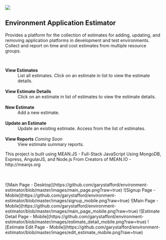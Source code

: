 <div class="page-header">
<p>
<a href='https://travis-ci.org/garystafford/environment-estimator'><img src='https://travis-ci.org/garystafford/environment-estimator.svg?branch=master'></a>
</p>
<h2>Environment Application Estimator</h2>
</div>
<p>
  Provides a platform for the collection of estimates for adding, updating, and removing application platforms in development and test environments. Collect and report on time and cost estimates from multiple resource groups.
</p>
<br/>
<dl>
  <dt><strong>View Estimates</strong></dt>
  <dd>
    List all estimates. Click on an estimate in list to view the estimate details.
    <br>
    <br>
  </dd>
  <dt><strong>View Estimate Details</strong></dt>
  <dd>
    Click on an estimate in list of estimates to view the estimate details.
    <br>
    <br>
  </dd>
  <dt><strong>New Estimate</strong></dt>
  <dd>
    Add a new estimate.
    <br>
    <br>
  </dd>
  <dt><strong>Update an Estimate</strong></dt>
  <dd>
    Update an existing estimate. Access from the list of estimates.
    <br>
    <br>
  </dd>
  <dt><strong>View Reports</strong> <i>Coming Soon</i></dt>
  <dd>
    View estimate summary reports.
  </dd>
</dl>
<p>This project is built using MEAN.JS - Full-Stack JavaScript Using MongoDB, Express, AngularJS, and Node.js From Creators of MEAN.IO - http://meanjs.org</p>
<br>
<br>
![Main Page - Desktop](https://github.com/garystafford/environment-estimator/blob/master/images/main_page.png?raw=true)
![Signup Page - Mobile](https://github.com/garystafford/environment-estimator/blob/master/images/signup_mobile.png?raw=true)
![Main Page - Mobile](https://github.com/garystafford/environment-estimator/blob/master/images/main_page_mobile.png?raw=true)
![Estimate Detail Page - Mobile](https://github.com/garystafford/environment-estimator/blob/master/images/estimate_detail_mobile.png?raw=true)
![Estimate Edit Page - Mobile](https://github.com/garystafford/environment-estimator/blob/master/images/edit_estimate_mobile.png?raw=true)